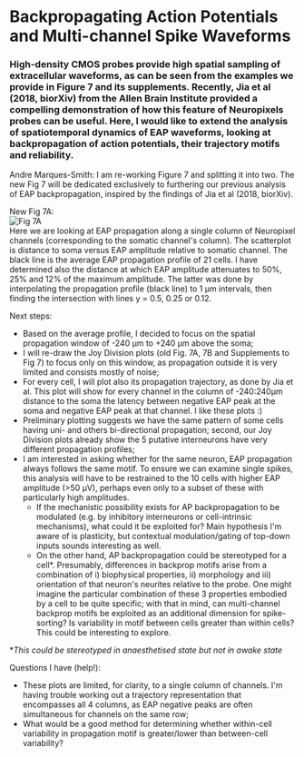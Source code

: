 # Backpropagating Action Potentials and Multi-channel Spike Waveforms  
### High-density CMOS probes provide high spatial sampling of extracellular waveforms, as can be seen from the examples we provide in Figure 7 and its supplements. Recently, Jia et al (2018, biorXiv) from the Allen Brain Institute provided a compelling demonstration of how this feature of Neuropixels probes can be useful. Here, I would like to extend the analysis of spatiotemporal dynamics of EAP waveforms, looking at backpropagation of action potentials, their trajectory motifs and reliability.  

Andre Marques-Smith: I am re-working Figure 7 and splitting it into two. The new Fig 7 will be dedicated exclusively to furthering our previous analysis of EAP backpropagation, inspired by the findings of Jia et al (2018, biorXiv).

New Fig 7A:  
![Fig 7A](https://github.com/kampff-lab/sc.io/blob/Project_8/Paired%20Recordings/Projects/Prj8/new_fig_7A.png)  
Here we are looking at EAP propagation along a single column of Neuropixel channels (corresponding to the somatic channel's column). The scatterplot is distance to soma versus EAP amplitude relative to somatic channel. The black line is the average EAP propagation profile of 21 cells. I have determined also the distance at which EAP amplitude attenuates to 50%, 25% and 12% of the maximum amplitude. The latter was done by interpolating the propagation profile (black line) to 1 µm intervals, then finding the intersection with lines y = 0.5, 0.25 or 0.12.

Next steps:
- Based on the average profile, I decided to focus on the spatial propagation window of -240 µm to +240 µm above the soma;
- I will re-draw the Joy Division plots (old Fig. 7A, 7B and Supplements to Fig 7) to focus only on this window, as propagation outside it is very limited and consists mostly of noise;
- For every cell, I will plot also its propagation trajectory, as done by Jia et al. This plot will show for every channel in the column of -240:240µm distance to the soma the latency between negative EAP peak at the soma and negative EAP peak at that channel. I like these plots :)
- Preliminary plotting suggests we have the same pattern of some cells having uni- and others bi-directional propagation; second, our Joy Division plots already show the 5 putative interneurons have very different propagation profiles;
- I am interested in asking whether for the same neuron, EAP propagation always follows the same motif. To ensure we can examine single spikes, this analysis will have to be restrained to the 10 cells with higher EAP amplitude (>50 µV), perhaps even only to a subset of these with particularly high amplitudes. 
    - If the mechanistic possibility exists for AP backpropagation to be modulated (e.g. by inhibitory interneurons or cell-intrinsic mechanisms), what could it be exploited for? Main hypothesis I'm aware of is plasticity, but contextual modulation/gating of top-down inputs sounds interesting as well.
    - On the other hand, AP backpropagation could be stereotyped for a cell*. Presumably, differences in backprop motifs arise from a combination of i) biophysical properties, ii) morphology and iii) orientation of that neuron's neurites relative to the probe. One might imagine the particular combination of these 3 properties embodied by a cell to be quite specific; with that in mind, can multi-channel backprop motifs be exploited as an additional dimension for spike-sorting? Is variability in motif between cells greater than within cells? This could be interesting to explore.

*_This could be stereotyped in anaesthetised state but not in awake state_

Questions I have (help!):
- These plots are limited, for clarity, to a single column of channels. I'm having trouble working out a trajectory representation that encompasses all 4 columns, as EAP negative peaks are often simultaneous for channels on the same row;
- What would be a good method for determining whether within-cell variability in propagation motif is greater/lower than between-cell variability?
